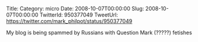 Title: 
Category: micro
Date: 2008-10-07T00:00:00
Slug: 2008-10-07T00:00:00
TwitterId: 950377049
TweetUrl: https://twitter.com/mark_philpot/status/950377049

My blog is being spammed by Russians with Question Mark (?????) fetishes